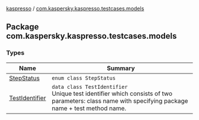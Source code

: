 [kaspresso](../index.md) / [com.kaspersky.kaspresso.testcases.models](./index.md)

## Package com.kaspersky.kaspresso.testcases.models

### Types

| Name | Summary |
|---|---|
| [StepStatus](-step-status/index.md) | `enum class StepStatus` |
| [TestIdentifier](-test-identifier/index.md) | `data class TestIdentifier`<br>Unique test identifier which consists of two parameters: class name with specifying package name + test method name. |
